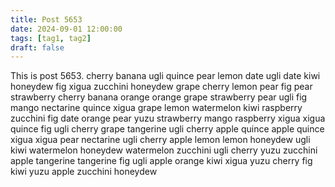 ```yaml
---
title: Post 5653
date: 2024-09-01 12:00:00
tags: [tag1, tag2]
draft: false
---
```

This is post 5653.
cherry
banana
ugli
quince
pear
lemon
date
ugli
date
kiwi
honeydew
fig
xigua
zucchini
honeydew
grape
cherry
lemon
pear
fig
pear
strawberry
cherry
banana
orange
orange
grape
strawberry
pear
ugli
fig
mango
nectarine
quince
xigua
grape
lemon
watermelon
kiwi
raspberry
zucchini
fig
date
orange
pear
yuzu
strawberry
mango
raspberry
xigua
xigua
quince
fig
ugli
cherry
grape
tangerine
ugli
cherry
apple
quince
apple
quince
xigua
xigua
pear
nectarine
ugli
cherry
apple
lemon
lemon
honeydew
ugli
kiwi
watermelon
honeydew
watermelon
zucchini
ugli
cherry
yuzu
zucchini
apple
tangerine
tangerine
fig
ugli
apple
orange
kiwi
xigua
yuzu
cherry
fig
kiwi
yuzu
apple
zucchini
honeydew

